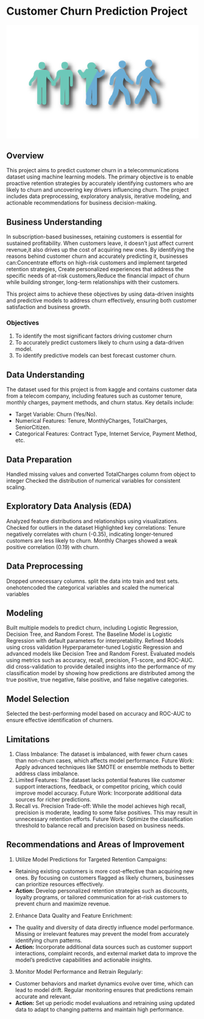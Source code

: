# Customer Churn Prediction Project
![alt text](download-1.png)

## Overview
This project aims to predict customer churn in a telecommunications dataset using machine learning models. The primary objective is to enable proactive retention strategies by accurately identifying customers who are likely to churn and uncovering key drivers influencing churn. The project includes data preprocessing, exploratory analysis, iterative modeling, and actionable recommendations for business decision-making.
## Business Understanding
In subscription-based businesses, retaining customers is essential for sustained profitability. When customers leave, it doesn’t just affect current revenue,it also drives up the cost of acquiring new ones. By identifying the reasons behind customer churn and accurately predicting it, businesses can:Concentrate efforts on high-risk customers and implement targeted retention strategies, Create personalized experiences that address the specific needs of at-risk customers,Reduce the financial impact of churn while building stronger, long-term relationships with their customers.

This project aims to achieve these objectives by using data-driven insights and predictive models to address churn effectively, ensuring both customer satisfaction and business growth.

### Objectives
1. To identify the most significant factors driving customer churn
2. To accurately predict customers likely to churn using a data-driven model.
3. To identify predictive models can best forecast customer churn.

## Data Understanding
The dataset used for this project is from kaggle and contains customer data from a telecom company, including features such as customer tenure, monthly charges, payment methods, and churn status. Key details include:

- Target Variable: Churn (Yes/No).
- Numerical Features: Tenure, MonthlyCharges, TotalCharges, SeniorCitizen.
- Categorical Features: Contract Type, Internet Service, Payment Method, etc.

## Data Preparation
Handled missing values and converted TotalCharges column from object to integer
Checked the distribution of numerical variables for consistent scaling.

## Exploratory Data Analysis (EDA)
Analyzed feature distributions and relationships using visualizations.
Checked for outliers in the dataset
Highlighted key correlations:
Tenure negatively correlates with churn (-0.35), indicating longer-tenured customers are less likely to churn.
Monthly Charges showed a weak positive correlation (0.19) with churn.

## Data Preprocessing
Dropped unnecessary columns.
split the data into train and test sets.
onehotencoded the categorical variables and scaled the numerical variables

## Modeling
Built multiple models to predict churn, including Logistic Regression, Decision Tree, and Random Forest.
The Baseline Model is Logistic Regression with default parameters for interpretability.
Refined Models using cross validation Hyperparameter-tuned Logistic Regression and advanced models like Decision Tree and Random Forest.
Evaluated models using metrics such as accuracy, recall, precision, F1-score, and ROC-AUC.
did cross-validation to provide detailed insights into the performance of my classification model by showing how predictions are distributed among the true positive, true negative, false positive, and false negative categories. 

## Model Selection
Selected the best-performing model based on accuracy and ROC-AUC to ensure effective identification of churners.

## Limitations
1. Class Imbalance:
The dataset is imbalanced, with fewer churn cases than non-churn cases, which affects model performance.
Future Work: Apply advanced techniques like SMOTE or ensemble methods to better address class imbalance.
2. Limited Features:
The dataset lacks potential features like customer support interactions, feedback, or competitor pricing, which could improve model accuracy.
Future Work: Incorporate additional data sources for richer predictions.
3. Recall vs. Precision Trade-off:
While the model achieves high recall, precision is moderate, leading to some false positives. This may result in unnecessary retention efforts.
Future Work: Optimize the classification threshold to balance recall and precision based on business needs.

## Recommendations and Areas of Improvement
1. Utilize Model Predictions for Targeted Retention Campaigns:

- Retaining existing customers is more cost-effective than acquiring new ones. By focusing on customers flagged as likely churners, businesses can prioritize resources effectively.
- **Action:** Develop personalized retention strategies such as discounts, loyalty programs, or tailored communication for at-risk customers to prevent churn and maximize revenue.
2. Enhance Data Quality and Feature Enrichment:

- The quality and diversity of data directly influence model performance. Missing or irrelevant features may prevent the model from accurately identifying churn patterns.
- **Action:** Incorporate additional data sources such as customer support interactions, complaint records, and external market data to improve the model’s predictive capabilities and actionable insights.
3. Monitor Model Performance and Retrain Regularly:

- Customer behaviors and market dynamics evolve over time, which can lead to model drift. Regular monitoring ensures that predictions remain accurate and relevant.
- **Action:** Set up periodic model evaluations and retraining using updated data to adapt to changing patterns and maintain high performance.
